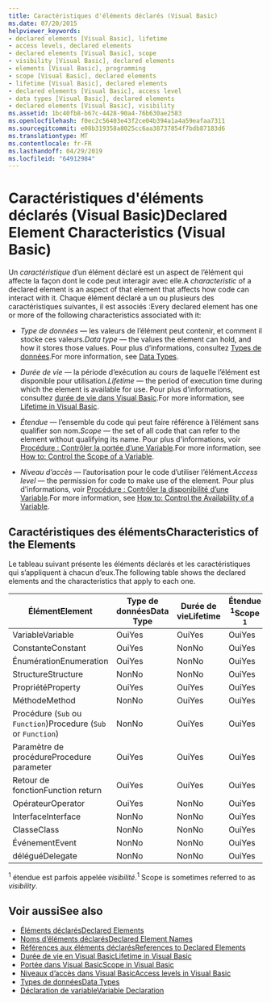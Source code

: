 ```yaml
---
title: Caractéristiques d'éléments déclarés (Visual Basic)
ms.date: 07/20/2015
helpviewer_keywords:
- declared elements [Visual Basic], lifetime
- access levels, declared elements
- declared elements [Visual Basic], scope
- visibility [Visual Basic], declared elements
- elements [Visual Basic], programming
- scope [Visual Basic], declared elements
- lifetime [Visual Basic], declared elements
- declared elements [Visual Basic], access level
- data types [Visual Basic], declared elements
- declared elements [Visual Basic], visibility
ms.assetid: 1bc40fb8-b67c-4428-90a4-76b630ae2583
ms.openlocfilehash: f0ec2c56403e43f2ce04b394a1a4a59eafaa7311
ms.sourcegitcommit: e08b319358a8025cc6aa38737854f7bdb87183d6
ms.translationtype: MT
ms.contentlocale: fr-FR
ms.lasthandoff: 04/29/2019
ms.locfileid: "64912984"
---
```

# <a name="declared-element-characteristics-visual-basic"></a><span data-ttu-id="b18db-102">Caractéristiques d'éléments déclarés (Visual Basic)</span><span class="sxs-lookup"><span data-stu-id="b18db-102">Declared Element Characteristics (Visual Basic)</span></span>
<span data-ttu-id="b18db-103">Un *caractéristique* d’un élément déclaré est un aspect de l’élément qui affecte la façon dont le code peut interagir avec elle.</span><span class="sxs-lookup"><span data-stu-id="b18db-103">A *characteristic* of a declared element is an aspect of that element that affects how code can interact with it.</span></span> <span data-ttu-id="b18db-104">Chaque élément déclaré a un ou plusieurs des caractéristiques suivantes, il est associés :</span><span class="sxs-lookup"><span data-stu-id="b18db-104">Every declared element has one or more of the following characteristics associated with it:</span></span>  
  
- <span data-ttu-id="b18db-105">*Type de données* — les valeurs de l’élément peut contenir, et comment il stocke ces valeurs.</span><span class="sxs-lookup"><span data-stu-id="b18db-105">*Data type* — the values the element can hold, and how it stores those values.</span></span> <span data-ttu-id="b18db-106">Pour plus d’informations, consultez [Types de données](../../../../visual-basic/language-reference/data-types/index.md).</span><span class="sxs-lookup"><span data-stu-id="b18db-106">For more information, see [Data Types](../../../../visual-basic/language-reference/data-types/index.md).</span></span>  
  
- <span data-ttu-id="b18db-107">*Durée de vie* — la période d’exécution au cours de laquelle l’élément est disponible pour utilisation.</span><span class="sxs-lookup"><span data-stu-id="b18db-107">*Lifetime* — the period of execution time during which the element is available for use.</span></span> <span data-ttu-id="b18db-108">Pour plus d’informations, consultez [durée de vie dans Visual Basic](../../../../visual-basic/programming-guide/language-features/declared-elements/lifetime.md).</span><span class="sxs-lookup"><span data-stu-id="b18db-108">For more information, see [Lifetime in Visual Basic](../../../../visual-basic/programming-guide/language-features/declared-elements/lifetime.md).</span></span>  
  
- <span data-ttu-id="b18db-109">*Étendue* — l’ensemble du code qui peut faire référence à l’élément sans qualifier son nom.</span><span class="sxs-lookup"><span data-stu-id="b18db-109">*Scope* — the set of all code that can refer to the element without qualifying its name.</span></span> <span data-ttu-id="b18db-110">Pour plus d'informations, voir [Procédure : Contrôler la portée d’une Variable](../../../../visual-basic/programming-guide/language-features/declared-elements/how-to-control-the-scope-of-a-variable.md).</span><span class="sxs-lookup"><span data-stu-id="b18db-110">For more information, see [How to: Control the Scope of a Variable](../../../../visual-basic/programming-guide/language-features/declared-elements/how-to-control-the-scope-of-a-variable.md).</span></span>  
  
- <span data-ttu-id="b18db-111">*Niveau d’accès* — l’autorisation pour le code d’utiliser l’élément.</span><span class="sxs-lookup"><span data-stu-id="b18db-111">*Access level* — the permission for code to make use of the element.</span></span> <span data-ttu-id="b18db-112">Pour plus d'informations, voir [Procédure : Contrôler la disponibilité d’une Variable](../../../../visual-basic/programming-guide/language-features/declared-elements/how-to-control-the-availability-of-a-variable.md).</span><span class="sxs-lookup"><span data-stu-id="b18db-112">For more information, see [How to: Control the Availability of a Variable](../../../../visual-basic/programming-guide/language-features/declared-elements/how-to-control-the-availability-of-a-variable.md).</span></span>  
  
## <a name="characteristics-of-the-elements"></a><span data-ttu-id="b18db-113">Caractéristiques des éléments</span><span class="sxs-lookup"><span data-stu-id="b18db-113">Characteristics of the Elements</span></span>  
 <span data-ttu-id="b18db-114">Le tableau suivant présente les éléments déclarés et les caractéristiques qui s’appliquent à chacun d’eux.</span><span class="sxs-lookup"><span data-stu-id="b18db-114">The following table shows the declared elements and the characteristics that apply to each one.</span></span>  
  
|<span data-ttu-id="b18db-115">Élément</span><span class="sxs-lookup"><span data-stu-id="b18db-115">Element</span></span>|<span data-ttu-id="b18db-116">Type de données</span><span class="sxs-lookup"><span data-stu-id="b18db-116">Data Type</span></span>|<span data-ttu-id="b18db-117">Durée de vie</span><span class="sxs-lookup"><span data-stu-id="b18db-117">Lifetime</span></span>|<span data-ttu-id="b18db-118">Étendue <sup>1</sup></span><span class="sxs-lookup"><span data-stu-id="b18db-118">Scope <sup>1</sup></span></span>|<span data-ttu-id="b18db-119">Niveau d’accès</span><span class="sxs-lookup"><span data-stu-id="b18db-119">Access Level</span></span>|  
|-------------|---------------|--------------|------------------------|------------------|  
|<span data-ttu-id="b18db-120">Variable</span><span class="sxs-lookup"><span data-stu-id="b18db-120">Variable</span></span>|<span data-ttu-id="b18db-121">Oui</span><span class="sxs-lookup"><span data-stu-id="b18db-121">Yes</span></span>|<span data-ttu-id="b18db-122">Oui</span><span class="sxs-lookup"><span data-stu-id="b18db-122">Yes</span></span>|<span data-ttu-id="b18db-123">Oui</span><span class="sxs-lookup"><span data-stu-id="b18db-123">Yes</span></span>|<span data-ttu-id="b18db-124">Oui</span><span class="sxs-lookup"><span data-stu-id="b18db-124">Yes</span></span>|  
|<span data-ttu-id="b18db-125">Constante</span><span class="sxs-lookup"><span data-stu-id="b18db-125">Constant</span></span>|<span data-ttu-id="b18db-126">Oui</span><span class="sxs-lookup"><span data-stu-id="b18db-126">Yes</span></span>|<span data-ttu-id="b18db-127">Non</span><span class="sxs-lookup"><span data-stu-id="b18db-127">No</span></span>|<span data-ttu-id="b18db-128">Oui</span><span class="sxs-lookup"><span data-stu-id="b18db-128">Yes</span></span>|<span data-ttu-id="b18db-129">Oui</span><span class="sxs-lookup"><span data-stu-id="b18db-129">Yes</span></span>|  
|<span data-ttu-id="b18db-130">Énumération</span><span class="sxs-lookup"><span data-stu-id="b18db-130">Enumeration</span></span>|<span data-ttu-id="b18db-131">Oui</span><span class="sxs-lookup"><span data-stu-id="b18db-131">Yes</span></span>|<span data-ttu-id="b18db-132">Non</span><span class="sxs-lookup"><span data-stu-id="b18db-132">No</span></span>|<span data-ttu-id="b18db-133">Oui</span><span class="sxs-lookup"><span data-stu-id="b18db-133">Yes</span></span>|<span data-ttu-id="b18db-134">Oui</span><span class="sxs-lookup"><span data-stu-id="b18db-134">Yes</span></span>|  
|<span data-ttu-id="b18db-135">Structure</span><span class="sxs-lookup"><span data-stu-id="b18db-135">Structure</span></span>|<span data-ttu-id="b18db-136">Non</span><span class="sxs-lookup"><span data-stu-id="b18db-136">No</span></span>|<span data-ttu-id="b18db-137">Non</span><span class="sxs-lookup"><span data-stu-id="b18db-137">No</span></span>|<span data-ttu-id="b18db-138">Oui</span><span class="sxs-lookup"><span data-stu-id="b18db-138">Yes</span></span>|<span data-ttu-id="b18db-139">Oui</span><span class="sxs-lookup"><span data-stu-id="b18db-139">Yes</span></span>|  
|<span data-ttu-id="b18db-140">Propriété</span><span class="sxs-lookup"><span data-stu-id="b18db-140">Property</span></span>|<span data-ttu-id="b18db-141">Oui</span><span class="sxs-lookup"><span data-stu-id="b18db-141">Yes</span></span>|<span data-ttu-id="b18db-142">Oui</span><span class="sxs-lookup"><span data-stu-id="b18db-142">Yes</span></span>|<span data-ttu-id="b18db-143">Oui</span><span class="sxs-lookup"><span data-stu-id="b18db-143">Yes</span></span>|<span data-ttu-id="b18db-144">Oui</span><span class="sxs-lookup"><span data-stu-id="b18db-144">Yes</span></span>|  
|<span data-ttu-id="b18db-145">Méthode</span><span class="sxs-lookup"><span data-stu-id="b18db-145">Method</span></span>|<span data-ttu-id="b18db-146">Non</span><span class="sxs-lookup"><span data-stu-id="b18db-146">No</span></span>|<span data-ttu-id="b18db-147">Oui</span><span class="sxs-lookup"><span data-stu-id="b18db-147">Yes</span></span>|<span data-ttu-id="b18db-148">Oui</span><span class="sxs-lookup"><span data-stu-id="b18db-148">Yes</span></span>|<span data-ttu-id="b18db-149">Oui</span><span class="sxs-lookup"><span data-stu-id="b18db-149">Yes</span></span>|  
|<span data-ttu-id="b18db-150">Procédure (`Sub` ou `Function`)</span><span class="sxs-lookup"><span data-stu-id="b18db-150">Procedure (`Sub` or `Function`)</span></span>|<span data-ttu-id="b18db-151">Non</span><span class="sxs-lookup"><span data-stu-id="b18db-151">No</span></span>|<span data-ttu-id="b18db-152">Oui</span><span class="sxs-lookup"><span data-stu-id="b18db-152">Yes</span></span>|<span data-ttu-id="b18db-153">Oui</span><span class="sxs-lookup"><span data-stu-id="b18db-153">Yes</span></span>|<span data-ttu-id="b18db-154">Oui</span><span class="sxs-lookup"><span data-stu-id="b18db-154">Yes</span></span>|  
|<span data-ttu-id="b18db-155">Paramètre de procédure</span><span class="sxs-lookup"><span data-stu-id="b18db-155">Procedure parameter</span></span>|<span data-ttu-id="b18db-156">Oui</span><span class="sxs-lookup"><span data-stu-id="b18db-156">Yes</span></span>|<span data-ttu-id="b18db-157">Oui</span><span class="sxs-lookup"><span data-stu-id="b18db-157">Yes</span></span>|<span data-ttu-id="b18db-158">Oui</span><span class="sxs-lookup"><span data-stu-id="b18db-158">Yes</span></span>|<span data-ttu-id="b18db-159">Non</span><span class="sxs-lookup"><span data-stu-id="b18db-159">No</span></span>|  
|<span data-ttu-id="b18db-160">Retour de fonction</span><span class="sxs-lookup"><span data-stu-id="b18db-160">Function return</span></span>|<span data-ttu-id="b18db-161">Oui</span><span class="sxs-lookup"><span data-stu-id="b18db-161">Yes</span></span>|<span data-ttu-id="b18db-162">Oui</span><span class="sxs-lookup"><span data-stu-id="b18db-162">Yes</span></span>|<span data-ttu-id="b18db-163">Oui</span><span class="sxs-lookup"><span data-stu-id="b18db-163">Yes</span></span>|<span data-ttu-id="b18db-164">Non</span><span class="sxs-lookup"><span data-stu-id="b18db-164">No</span></span>|  
|<span data-ttu-id="b18db-165">Opérateur</span><span class="sxs-lookup"><span data-stu-id="b18db-165">Operator</span></span>|<span data-ttu-id="b18db-166">Oui</span><span class="sxs-lookup"><span data-stu-id="b18db-166">Yes</span></span>|<span data-ttu-id="b18db-167">Non</span><span class="sxs-lookup"><span data-stu-id="b18db-167">No</span></span>|<span data-ttu-id="b18db-168">Oui</span><span class="sxs-lookup"><span data-stu-id="b18db-168">Yes</span></span>|<span data-ttu-id="b18db-169">Oui</span><span class="sxs-lookup"><span data-stu-id="b18db-169">Yes</span></span>|  
|<span data-ttu-id="b18db-170">Interface</span><span class="sxs-lookup"><span data-stu-id="b18db-170">Interface</span></span>|<span data-ttu-id="b18db-171">Non</span><span class="sxs-lookup"><span data-stu-id="b18db-171">No</span></span>|<span data-ttu-id="b18db-172">Non</span><span class="sxs-lookup"><span data-stu-id="b18db-172">No</span></span>|<span data-ttu-id="b18db-173">Oui</span><span class="sxs-lookup"><span data-stu-id="b18db-173">Yes</span></span>|<span data-ttu-id="b18db-174">Oui</span><span class="sxs-lookup"><span data-stu-id="b18db-174">Yes</span></span>|  
|<span data-ttu-id="b18db-175">Classe</span><span class="sxs-lookup"><span data-stu-id="b18db-175">Class</span></span>|<span data-ttu-id="b18db-176">Non</span><span class="sxs-lookup"><span data-stu-id="b18db-176">No</span></span>|<span data-ttu-id="b18db-177">Non</span><span class="sxs-lookup"><span data-stu-id="b18db-177">No</span></span>|<span data-ttu-id="b18db-178">Oui</span><span class="sxs-lookup"><span data-stu-id="b18db-178">Yes</span></span>|<span data-ttu-id="b18db-179">Oui</span><span class="sxs-lookup"><span data-stu-id="b18db-179">Yes</span></span>|  
|<span data-ttu-id="b18db-180">Événement</span><span class="sxs-lookup"><span data-stu-id="b18db-180">Event</span></span>|<span data-ttu-id="b18db-181">Non</span><span class="sxs-lookup"><span data-stu-id="b18db-181">No</span></span>|<span data-ttu-id="b18db-182">Non</span><span class="sxs-lookup"><span data-stu-id="b18db-182">No</span></span>|<span data-ttu-id="b18db-183">Oui</span><span class="sxs-lookup"><span data-stu-id="b18db-183">Yes</span></span>|<span data-ttu-id="b18db-184">Oui</span><span class="sxs-lookup"><span data-stu-id="b18db-184">Yes</span></span>|  
|<span data-ttu-id="b18db-185">délégué</span><span class="sxs-lookup"><span data-stu-id="b18db-185">Delegate</span></span>|<span data-ttu-id="b18db-186">Non</span><span class="sxs-lookup"><span data-stu-id="b18db-186">No</span></span>|<span data-ttu-id="b18db-187">Non</span><span class="sxs-lookup"><span data-stu-id="b18db-187">No</span></span>|<span data-ttu-id="b18db-188">Oui</span><span class="sxs-lookup"><span data-stu-id="b18db-188">Yes</span></span>|<span data-ttu-id="b18db-189">Oui</span><span class="sxs-lookup"><span data-stu-id="b18db-189">Yes</span></span>|  
  
 <span data-ttu-id="b18db-190"><sup>1</sup> étendue est parfois appelée *visibilité*.</span><span class="sxs-lookup"><span data-stu-id="b18db-190"><sup>1</sup> Scope is sometimes referred to as *visibility*.</span></span>  
  
## <a name="see-also"></a><span data-ttu-id="b18db-191">Voir aussi</span><span class="sxs-lookup"><span data-stu-id="b18db-191">See also</span></span>

- [<span data-ttu-id="b18db-192">Éléments déclarés</span><span class="sxs-lookup"><span data-stu-id="b18db-192">Declared Elements</span></span>](../../../../visual-basic/programming-guide/language-features/declared-elements/index.md)
- [<span data-ttu-id="b18db-193">Noms d’éléments déclarés</span><span class="sxs-lookup"><span data-stu-id="b18db-193">Declared Element Names</span></span>](../../../../visual-basic/programming-guide/language-features/declared-elements/declared-element-names.md)
- [<span data-ttu-id="b18db-194">Références aux éléments déclarés</span><span class="sxs-lookup"><span data-stu-id="b18db-194">References to Declared Elements</span></span>](../../../../visual-basic/programming-guide/language-features/declared-elements/references-to-declared-elements.md)
- [<span data-ttu-id="b18db-195">Durée de vie en Visual Basic</span><span class="sxs-lookup"><span data-stu-id="b18db-195">Lifetime in Visual Basic</span></span>](../../../../visual-basic/programming-guide/language-features/declared-elements/lifetime.md)
- [<span data-ttu-id="b18db-196">Portée dans Visual Basic</span><span class="sxs-lookup"><span data-stu-id="b18db-196">Scope in Visual Basic</span></span>](../../../../visual-basic/programming-guide/language-features/declared-elements/scope.md)
- [<span data-ttu-id="b18db-197">Niveaux d’accès dans Visual Basic</span><span class="sxs-lookup"><span data-stu-id="b18db-197">Access levels in Visual Basic</span></span>](../../../../visual-basic/programming-guide/language-features/declared-elements/access-levels.md)
- [<span data-ttu-id="b18db-198">Types de données</span><span class="sxs-lookup"><span data-stu-id="b18db-198">Data Types</span></span>](../../../../visual-basic/programming-guide/language-features/data-types/index.md)
- [<span data-ttu-id="b18db-199">Déclaration de variable</span><span class="sxs-lookup"><span data-stu-id="b18db-199">Variable Declaration</span></span>](../../../../visual-basic/programming-guide/language-features/variables/variable-declaration.md)
